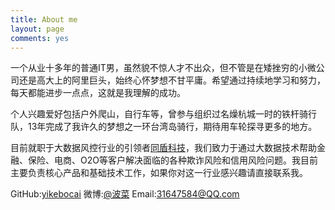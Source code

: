 ```yaml
---
title: About me
layout: page
comments: yes
---
```

 一个从业十多年的普通IT男，虽然貌不惊人才不出众，但不管是在矮挫穷的小微公司还是高大上的阿里巨头，始终心怀梦想不甘平庸。希望通过持续地学习和努力，每天都能进步一点点，这就是我理解的成功。

个人兴趣爱好包括户外爬山，自行车等，曾参与组织过名燥杭城一时的铁杆骑行队，13年完成了我许久的梦想之一环台湾岛骑行，期待用车轮探寻更多的地方。

目前就职于大数据风控行业的引领者[同盾科技](http://tongdun.cn)，我们致力于通过大数据技术帮助金融、保险、电商、O2O等客户解决面临的各种欺诈风险和信用风险问题。我目前主要负责核心产品和基础技术工作，如果你对这一行业感兴趣请直接联系我。

 GitHub:[yikebocai](http://github.com/yikebocai)
 微博:[@波菜](http://weibo.com/simbo)
 Email:31647584@QQ.com
